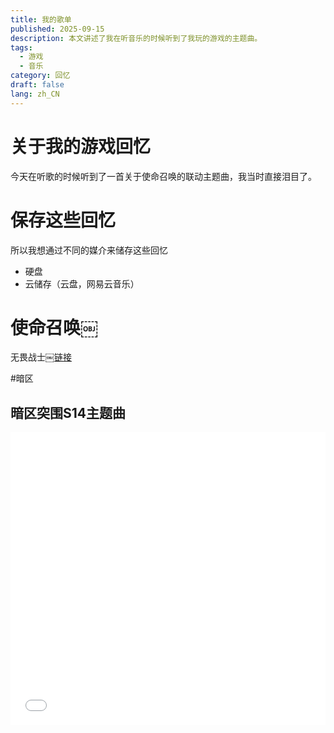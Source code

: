 ```yaml
---
title: 我的歌单
published: 2025-09-15
description: 本文讲述了我在听音乐的时候听到了我玩的游戏的主题曲。
tags:
  - 游戏
  - 音乐
category: 回忆
draft: false
lang: zh_CN
---
```


# 关于我的游戏回忆

今天在听歌的时候听到了一首关于使命召唤的联动主题曲，我当时直接泪目了。

# 保存这些回忆
所以我想通过不同的媒介来储存这些回忆

- 硬盘
- 云储存（云盘，网易云音乐）

# 使命召唤￼
无畏战士￼[链接](http://music.163.com/song/media/outer/url?id=2601211314.mp3)

#暗区

## 暗区突围S14主题曲

<iframe width="100%" height="468" src="//player.bilibili.com/player.html?bvid=BV1vHpgztExD&p=1" scrolling="no" border="0" frameborder="no" framespacing="0" allowfullscreen="true"> </iframe>
